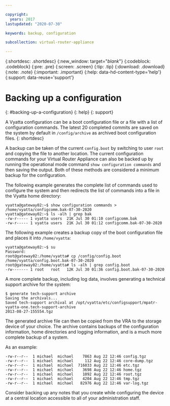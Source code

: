 ```yaml
---

copyright:
  years: 2017
lastupdated: "2020-07-30"

keywords: backup, configuration

subcollection: virtual-router-appliance

---
```


{:shortdesc: .shortdesc}
{:new_window: target="_blank_"}
{:codeblock: .codeblock}
{:pre: .pre}
{:screen: .screen}
{:tip: .tip}
{:download: .download}
{:note: .note}
{:important: .important}
{:help: data-hd-content-type='help'}
{:support: data-reuse='support'}

# Backing up a configuration
{: #backing-up-a-configuration}
{: help}
{: support}

A Vyatta configuration can be a boot configuration file or a file with a list of configuration commands. The latest 20 completed commits are saved on the system by default in `/config/archive` as archived boot configuration files.
{: shortdesc}

A backup can be taken of the current `config.boot` by switching to user `root` and copying the file to another location. The current configuration commands for your Virtual Router Appliance can also be backed up by running the operational mode command `show configuration commands` and then saving the output. Both of these methods are considered a minimum backup for the configuration.

The following example generates the complete list of commands used to configure the system and then redirects the list of commands into a file in the Vyatta home directory:

```
vyatta@gateway02:~$ show configuration commands > /home/vyatta/configcomm.bak-07-30-2020
vyatta@gateway02:~$ ls -alh | grep bak
-rw-r----- 1 vyatta users  21K Jul 30 01:10 configcomm.bak
-rw-r----- 1 vyatta users  21K Jul 30 01:12 configcomm.bak-07-30-2020
```

The following example creates a backup copy of the boot configuration file and places it into `/home/vyatta`:

```
vyatta@gateway02:~$ su
Password:
root@gateway02:/home/vyatta# cp /config/config.boot /home/vyatta/config.boot.bak-07-30-2020
root@gateway02:/home/vyatta# ls -alh | grep config.boot
-rw------- 1 root   root   12K Jul 30 01:36 config.boot.bak-07-30-2020
```

A more complete backup, including log data, involves generating a technical support archive for the system:

```
$ generate tech-support archive
Saving the archivals...
Saved tech-support archival at /opt/vyatta/etc/configsupport/mpatr-vyatta-one.tech-support-archive
2013-08-27-155554.tgz
```

The generated archive file can then be copied from the VRA to the storage device of your choice. The archive contains backups of the configuration information, home directories and logging information, and is a much more complete backup of a system.

As an example:

```
-rw-r--r--  1 michael  michael    7863 Aug 22 12:46 config.tgz
-rw-r--r--  1 michael  michael     112 Aug 22 12:46 core-dump.tgz
-rw-r--r--  1 michael  michael  716033 Aug 22 12:46 etc.tgz
-rw-r--r--  1 michael  michael    3698 Aug 22 12:46 home.tgz
-rw-r--r--  1 michael  michael    1092 Aug 22 12:46 root.tgz
-rw-r--r--  1 michael  michael    4204 Aug 22 12:46 tmp.tgz
-rw-r--r--  1 michael  michael   82976 Aug 22 12:46 var-log.tgz
```

Consider backing up any notes that you create while configuring the device at a central location accessible to all of your administration staff.
